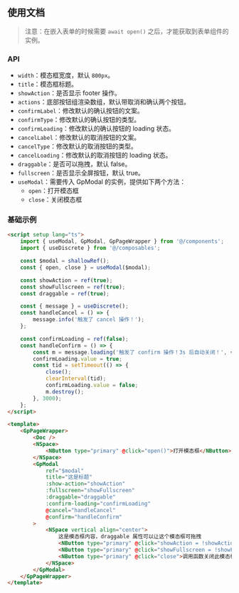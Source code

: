 ## 使用文档

> 注意：在嵌入表单的时候需要 `await open()` 之后，才能获取到表单组件的实例。

### API

-   `width`：模态框宽度，默认 `800px`。
-   `title`：模态框标题。
-   `showAction`：是否显示 footer 操作。
-   `actions`：底部按钮组渲染数组，默认带取消和确认两个按钮。
-   `confirmLabel`：修改默认的确认按钮的文案。
-   `confirmType`：修改默认的确认按钮的类型。
-   `confirmLoading`：修改默认的确认按钮的 loading 状态。
-   `cancelLabel`：修改默认的取消按钮的文案。
-   `cancelType`：修改默认的取消按钮的类型。
-   `cancelLoading`：修改默认的取消按钮的 loading 状态。
-   `draggable`：是否可以拖拽，默认 false。
-   `fullscreen`：是否显示全屏按钮，默认 true。
-   `useModal`：需要传入 GpModal 的实例，提供如下两个方法：
    -   `open`：打开模态框
    -   `close`：关闭模态框

### 基础示例

```html
<script setup lang="ts">
    import { useModal, GpModal, GpPageWrapper } from '@/components';
    import { useDiscrete } from '@/composables';

    const $modal = shallowRef();
    const { open, close } = useModal($modal);

    const showAction = ref(true);
    const showFullscreen = ref(true);
    const draggable = ref(true);

    const { message } = useDiscrete();
    const handleCancel = () => {
        message.info('触发了 cancel 操作！');
    };

    const confirmLoading = ref(false);
    const handleConfirm = () => {
        const m = message.loading('触发了 confirm 操作！3s 后自动关闭！', { duration: 0 });
        confirmLoading.value = true;
        const tid = setTimeout(() => {
            close();
            clearInterval(tid);
            confirmLoading.value = false;
            m.destroy();
        }, 3000);
    };
</script>

<template>
    <GpPageWrapper>
        <Doc />
        <NSpace>
            <NButton type="primary" @click="open()">打开模态框</NButton>
        </NSpace>
        <GpModal
            ref="$modal"
            title="这是标题"
            :show-action="showAction"
            :fullscreen="showFullscreen"
            :draggable="draggable"
            :confirm-loading="confirmLoading"
            @cancel="handleCancel"
            @confirm="handleConfirm"
        >
            <NSpace vertical align="center">
                这是模态框内容，draggable 属性可以让这个模态框可拖拽
                <NButton type="primary" @click="showAction = !showAction">切换footer</NButton>
                <NButton type="primary" @click="showFullscreen = !showFullscreen">是否显示全屏按钮</NButton>
                <NButton type="primary" @click="close">调用函数关闭此模态框</NButton>
            </NSpace>
        </GpModal>
    </GpPageWrapper>
</template>
```
